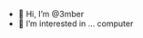 - 👋 Hi, I’m @3mber
- 👀 I’m interested in ... computer

<!---
3mber/3mber is a ✨ special ✨ repository because its `README.md` (this file) appears on your GitHub profile.
You can click the Preview link to take a look at your changes.
--->
